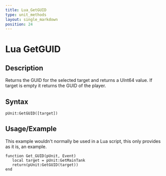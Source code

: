 ```yaml
---
title: Lua_GetGUID
type: unit_methods
layout: single_markdown
position: 24
---
```


# Lua GetGUID

## Description

Returns the GUID for the selected target and returns a UInt64 value. If target is empty it returns the GUID of the player.

## Syntax

```
pUnit:GetGUID([target])
```

## Usage/Example

This example wouldn't normally be used in a Lua script, this only provides as it is, an example.

```
function Get_GUID(pUnit, Event)
   local target = pUnit:GetMainTank
   return(pUnit:GetGUID(target))
end
```
